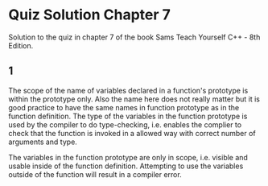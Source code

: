 # Quiz Solution Chapter 7

Solution to the quiz in chapter 7 of the book Sams Teach Yourself C++ - 8th Edition.

## 1

The scope of the name of variables declared in a function's prototype is within the prototype only. Also the name here does not really matter but it is good practice to have the same names in function prototype as in the function definition. The type of the variables in the function prototype is used by the compiler to do type-checking, i.e. enables the complier to check that the function is invoked in a allowed way with correct number of arguments and type.

The variables in the function prototype are only in scope, i.e. visible and usable inside of the function definition. Attempting to use the variables outside of the function will result in a compiler error.

